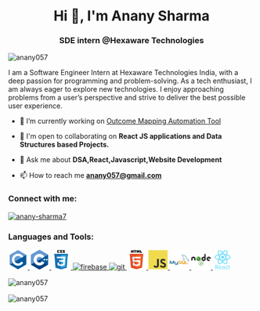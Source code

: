 <h1 align="center">Hi 👋, I'm Anany Sharma</h1>
<h3 align="center">SDE intern @Hexaware Technologies</h3>

<p align="left"><img src="https://komarev.com/ghpvc/?username=anany057&label=Profile%20views&color=0e75b6&style=flat" alt="anany057" /> </p>
<p align="left">
I am a Software Engineer Intern at Hexaware Technologies India, with a deep passion for programming and problem-solving. As a tech enthusiast, I am always eager to explore new technologies. I enjoy approaching problems from a user’s perspective and strive to deliver the best possible user experience. </p>

- 🔭 I’m currently working on [Outcome Mapping Automation Tool](https://outcome-mapping-tool.vercel.app/#)

- 🤝 I'm open to collaborating on **React JS applications and Data Structures based Projects.**

- 💬 Ask me about **DSA,React,Javascript,Website Development**

- 📫 How to reach me **anany057@gmail.com**

<h3 align="left">Connect with me:</h3>
<p align="left">
<a href="https://linkedin.com/in/anany-sharma7" target="blank"><img align="center" src="https://raw.githubusercontent.com/rahuldkjain/github-profile-readme-generator/master/src/images/icons/Social/linked-in-alt.svg" alt="anany-sharma7" height="30" width="40" /></a>
</p>


<h3 align="left">Languages and Tools:</h3>
<p align="left"> <a href="https://www.cprogramming.com/" target="_blank" rel="noreferrer"> <img src="https://raw.githubusercontent.com/devicons/devicon/master/icons/c/c-original.svg" alt="c" width="40" height="40"/> </a> <a href="https://www.w3schools.com/cpp/" target="_blank" rel="noreferrer"> <img src="https://raw.githubusercontent.com/devicons/devicon/master/icons/cplusplus/cplusplus-original.svg" alt="cplusplus" width="40" height="40"/> </a> <a href="https://www.w3schools.com/css/" target="_blank" rel="noreferrer"> <img src="https://raw.githubusercontent.com/devicons/devicon/master/icons/css3/css3-original-wordmark.svg" alt="css3" width="40" height="40"/> </a> <a href="https://firebase.google.com/" target="_blank" rel="noreferrer"> <img src="https://www.vectorlogo.zone/logos/firebase/firebase-icon.svg" alt="firebase" width="40" height="40"/> </a> <a href="https://git-scm.com/" target="_blank" rel="noreferrer"> <img src="https://www.vectorlogo.zone/logos/git-scm/git-scm-icon.svg" alt="git" width="40" height="40"/> </a> <a href="https://www.w3.org/html/" target="_blank" rel="noreferrer"> <img src="https://raw.githubusercontent.com/devicons/devicon/master/icons/html5/html5-original-wordmark.svg" alt="html5" width="40" height="40"/> </a> <a href="https://developer.mozilla.org/en-US/docs/Web/JavaScript" target="_blank" rel="noreferrer"> <img src="https://raw.githubusercontent.com/devicons/devicon/master/icons/javascript/javascript-original.svg" alt="javascript" width="40" height="40"/> </a> <a href="https://www.mysql.com/" target="_blank" rel="noreferrer"> <img src="https://raw.githubusercontent.com/devicons/devicon/master/icons/mysql/mysql-original-wordmark.svg" alt="mysql" width="40" height="40"/> </a> <a href="https://nodejs.org" target="_blank" rel="noreferrer"> <img src="https://raw.githubusercontent.com/devicons/devicon/master/icons/nodejs/nodejs-original-wordmark.svg" alt="nodejs" width="40" height="40"/> </a> <a href="https://reactjs.org/" target="_blank" rel="noreferrer"> <img src="https://raw.githubusercontent.com/devicons/devicon/master/icons/react/react-original-wordmark.svg" alt="react" width="40" height="40"/> </a> </p>

<p><img align="center" src="https://github-readme-stats.vercel.app/api/top-langs?username=anany057&show_icons=true&locale=en&layout=compact" alt="anany057" /></p>

<p><img align="center" src="https://github-readme-streak-stats.herokuapp.com/?user=anany057&" alt="anany057" /></p>
